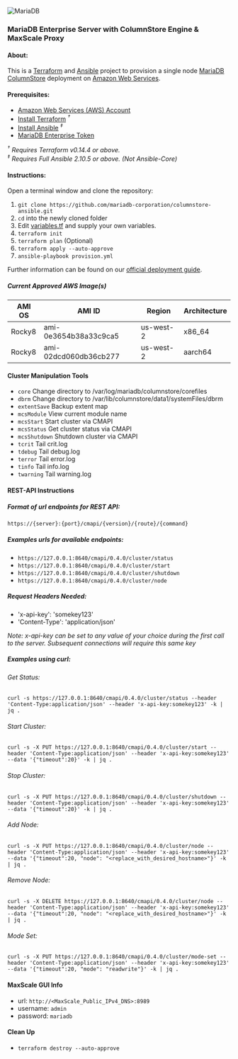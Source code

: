![MariaDB](https://mariadb.com/wp-content/uploads/2019/11/mariadb-logo_blue-transparent.png)

### MariaDB Enterprise Server with ColumnStore Engine & MaxScale Proxy

#### About:

This is a [Terraform](https://www.terraform.io/) and [Ansible](https://www.ansible.com/) project to provision a single node [MariaDB ColumnStore](https://mariadb.com/docs/features/mariadb-enterprise-columnstore/#mariadb-enterprise-columnstore) deployment on [Amazon Web Services](https://aws.amazon.com/). 

#### Prerequisites:

*   [Amazon Web Services (AWS) Account](https://aws.amazon.com/)
*   [Install Terraform](https://www.terraform.io) *<sup>†</sup>*
*   [Install Ansible](https://docs.ansible.com/ansible/latest/installation_guide/intro_installation.html#installing-ansible-with-pip) *<sup>‡</sup>*
*   [MariaDB Enterprise Token](https://customers.mariadb.com/downloads/token/)

*<sup>†</sup> Requires Terraform v0.14.4 or above.*  
*<sup>‡</sup> Requires Full Ansible 2.10.5 or above. (Not Ansible-Core)*

#### Instructions:

Open a terminal window and clone the repository:

1.  `git clone https://github.com/mariadb-corporation/columnstore-ansible.git`
2.  `cd` into the newly cloned folder
3.  Edit [variables.tf](variables.tf) and supply your own variables.
4.  `terraform init`
5.  `terraform plan` (Optional)
6.  `terraform apply --auto-approve`
7.  `ansible-playbook provision.yml`

Further information can be found on our [official deployment guide](https://mariadb.com/docs/server/deploy/topologies/single-node/enterprise-columnstore-es10-6-local/).

##### Current Approved AWS Image(s)

|AMI OS|AMI ID|Region|Architecture|
|---|---|---|---|
|Rocky8|ami-0e3654b38a33c9ca5|us-west-2|x86_64|
|Rocky8|ami-02dcd060db36cb277|us-west-2|aarch64|

#### Cluster Manipulation Tools

*   `core`  Change directory to /var/log/mariadb/columnstore/corefiles
*   `dbrm` Change directory to /var/lib/columnstore/data1/systemFiles/dbrm
*   `extentSave` Backup extent map
*   `mcsModule` View current module name
*   `mcsStart` Start cluster via CMAPI
*   `mcsStatus` Get cluster status via CMAPI
*   `mcsShutdown` Shutdown cluster via CMAPI
*   `tcrit` Tail crit.log
*   `tdebug` Tail debug.log
*   `terror` Tail error.log
*   `tinfo` Tail info.log
*   `twarning` Tail warning.log

#### REST-API Instructions

##### Format of url endpoints for REST API:

```perl
https://{server}:{port}/cmapi/{version}/{route}/{command}
```

##### Examples urls for available endpoints:

*   `https://127.0.0.1:8640/cmapi/0.4.0/cluster/status`
*   `https://127.0.0.1:8640/cmapi/0.4.0/cluster/start`
*   `https://127.0.0.1:8640/cmapi/0.4.0/cluster/shutdown`
*   `https://127.0.0.1:8640/cmapi/0.4.0/cluster/node`

##### Request Headers Needed:

*   'x-api-key': 'somekey123'
*   'Content-Type': 'application/json'

*Note: x-api-key can be set to any value of your choice during the first call to the server. Subsequent connections will require this same key*

##### Examples using curl:

###### Get Status:
```
curl -s https://127.0.0.1:8640/cmapi/0.4.0/cluster/status --header 'Content-Type:application/json' --header 'x-api-key:somekey123' -k | jq .
```
###### Start Cluster:
```
curl -s -X PUT https://127.0.0.1:8640/cmapi/0.4.0/cluster/start --header 'Content-Type:application/json' --header 'x-api-key:somekey123' --data '{"timeout":20}' -k | jq .
```
###### Stop Cluster:
```
curl -s -X PUT https://127.0.0.1:8640/cmapi/0.4.0/cluster/shutdown --header 'Content-Type:application/json' --header 'x-api-key:somekey123' --data '{"timeout":20}' -k | jq .
```
###### Add Node:
```
curl -s -X PUT https://127.0.0.1:8640/cmapi/0.4.0/cluster/node --header 'Content-Type:application/json' --header 'x-api-key:somekey123' --data '{"timeout":20, "node": "<replace_with_desired_hostname>"}' -k | jq .
```
###### Remove Node:
```
curl -s -X DELETE https://127.0.0.1:8640/cmapi/0.4.0/cluster/node --header 'Content-Type:application/json' --header 'x-api-key:somekey123' --data '{"timeout":20, "node": "<replace_with_desired_hostname>"}' -k | jq .
```

###### Mode Set:
```
curl -s -X PUT https://127.0.0.1:8640/cmapi/0.4.0/cluster/mode-set --header 'Content-Type:application/json' --header 'x-api-key:somekey123' --data '{"timeout":20, "mode": "readwrite"}' -k | jq .
```

#### MaxScale GUI Info

*   url: `http://<MaxScale_Public_IPv4_DNS>:8989`
*   username: `admin`
*   password: `mariadb`


#### Clean Up

*   `terraform destroy --auto-approve`
